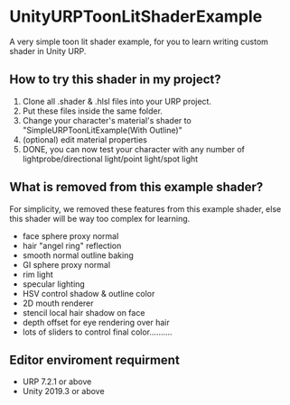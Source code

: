 # UnityURPToonLitShaderExample
A very simple toon lit shader example, for you to learn writing custom shader in Unity URP.

How to try this shader in my project?
-------------------
1. Clone all .shader & .hlsl files into your URP project.
2. Put these files inside the same folder.
3. Change your character's material's shader to "SimpleURPToonLitExample(With Outline)"
4. (optional) edit material properties
5. DONE, you can now test your character with any number of lightprobe/directional light/point light/spot light

What is removed from this example shader?
-------------------
For simplicity, we removed these features from this example shader, else this shader will be way too complex for learning.
- face sphere proxy normal
- hair "angel ring" reflection
- smooth normal outline baking
- GI sphere proxy normal
- rim light
- specular lighting
- HSV control shadow & outline color
- 2D mouth renderer
- stencil local hair shadow on face
- depth offset for eye rendering over hair
- lots of sliders to control final color..........

Editor enviroment requirment
-----------------------
- URP 7.2.1 or above
- Unity 2019.3 or above

